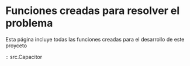 # Funciones creadas para resolver el problema

Esta página incluye todas las funciones creadas para el desarrollo de este proyceto

:: src.Capacitor
